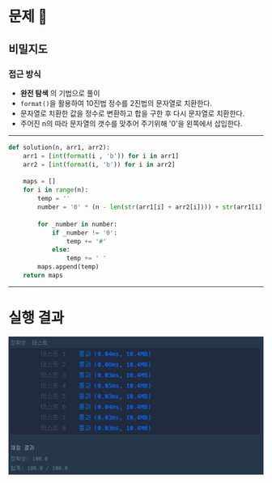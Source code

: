 # 문제 :book:

## 비밀지도

### 접근 방식

- **완전 탐색** 의 기법으로 풀이
- `format()`을 활용하여 10진법 정수를 2진법의 문자열로 치환한다.
- 문자열로 치환한 값을 정수로 변환하고 합을 구한 후 다시 문자열로 치환한다.
- 주어진 n의 따라 문자열의 갯수를 맞추어 주기위해 '0'을 왼쪽에서 삽입한다.

<hr>

```python
def solution(n, arr1, arr2):
    arr1 = [int(format(i , 'b')) for i in arr1]
    arr2 = [int(format(i, 'b')) for i in arr2]
    
    maps = []
    for i in range(n):
        temp = ''
        number = '0' * (n - len(str(arr1[i] + arr2[i]))) + str(arr1[i] + arr2[i])
        
        for _number in number:
            if _number != '0':
                temp += '#'
            else:
                temp += ' '
        maps.append(temp)
    return maps
```

<hr>

# 실행 결과

![img.png](img.png)